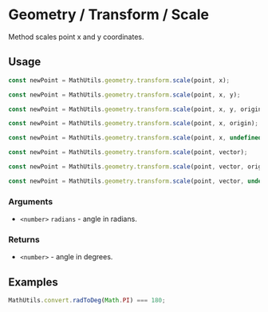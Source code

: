 Geometry / Transform / Scale
============================

Method scales point x and y coordinates.


Usage
-----

```js
const newPoint = MathUtils.geometry.transform.scale(point, x);

const newPoint = MathUtils.geometry.transform.scale(point, x, y);

const newPoint = MathUtils.geometry.transform.scale(point, x, y, origin);

const newPoint = MathUtils.geometry.transform.scale(point, x, origin);

const newPoint = MathUtils.geometry.transform.scale(point, x, undefined, origin);

const newPoint = MathUtils.geometry.transform.scale(point, vector);

const newPoint = MathUtils.geometry.transform.scale(point, vector, origin);

const newPoint = MathUtils.geometry.transform.scale(point, vector, undefined, origin);
```


### Arguments

* `<number>` `radians` - angle in radians.


### Returns

* `<number>` - angle in degrees.


Examples
--------

```js
MathUtils.convert.radToDeg(Math.PI) === 180;
```
